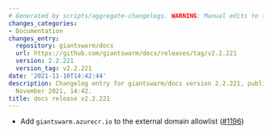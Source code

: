 ```yaml
---
# Generated by scripts/aggregate-changelogs. WARNING: Manual edits to this files will be overwritten.
changes_categories:
- Documentation
changes_entry:
  repository: giantswarm/docs
  url: https://github.com/giantswarm/docs/releases/tag/v2.2.221
  version: 2.2.221
  version_tag: v2.2.221
date: '2021-11-10T14:42:44'
description: Changelog entry for giantswarm/docs version 2.2.221, published on 10
  November 2021, 14:42.
title: docs release v2.2.221
---
```


- Add `giantswarm.azurecr.io` to the external domain allowlist ([#1196](https://github.com/giantswarm/docs/pull/1196))
